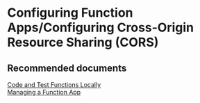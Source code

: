 <properties
	pageTitle="Configuring Function Apps/Configuring Cross-Origin Resource Sharing (CORS)"
	description="Configuring Function Apps/Configuring Cross-Origin Resource Sharing (CORS)"
	service="microsoft.web"
	resource="functions"
	authors="shrahman"
	displayOrder=""
	selfHelpType="generic"
	supportTopicIds="32518049"
	resourceTags=""
	productPesIds="16072"
	cloudEnvironments="public"
/>

# Configuring Function Apps/Configuring Cross-Origin Resource Sharing (CORS)

## **Recommended documents**

[Code and Test Functions Locally](https://docs.microsoft.com/azure/azure-functions/functions-run-local)<br>
[Managing a Function App](https://docs.microsoft.com/azure/azure-functions/functions-how-to-use-azure-function-app-settings)


